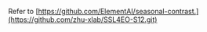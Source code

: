 Refer to [https://github.com/ElementAI/seasonal-contrast.](https://github.com/zhu-xlab/SSL4EO-S12.git)
